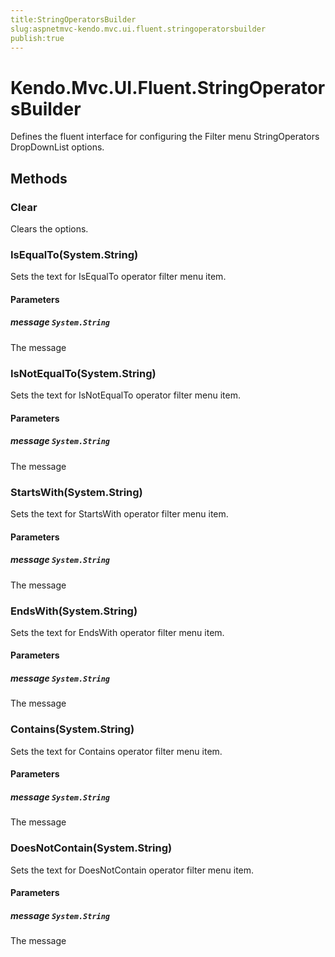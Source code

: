 ```yaml
---
title:StringOperatorsBuilder
slug:aspnetmvc-kendo.mvc.ui.fluent.stringoperatorsbuilder
publish:true
---
```


# Kendo.Mvc.UI.Fluent.StringOperatorsBuilder
Defines the fluent interface for configuring the Filter menu StringOperators DropDownList options.



## Methods

### Clear
Clears the options.




### IsEqualTo(System.String)
Sets the text for IsEqualTo operator filter menu item.


#### Parameters

##### message `System.String`
The message




### IsNotEqualTo(System.String)
Sets the text for IsNotEqualTo operator filter menu item.


#### Parameters

##### message `System.String`
The message




### StartsWith(System.String)
Sets the text for StartsWith operator filter menu item.


#### Parameters

##### message `System.String`
The message




### EndsWith(System.String)
Sets the text for EndsWith operator filter menu item.


#### Parameters

##### message `System.String`
The message




### Contains(System.String)
Sets the text for Contains operator filter menu item.


#### Parameters

##### message `System.String`
The message




### DoesNotContain(System.String)
Sets the text for DoesNotContain operator filter menu item.


#### Parameters

##### message `System.String`
The message





